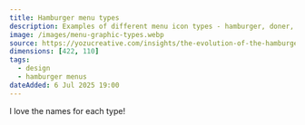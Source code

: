 ```yaml
---
title: Hamburger menu types
description: Examples of different menu icon types - hamburger, doner, bento, kebab, and meatballs menus
image: /images/menu-graphic-types.webp
source: https://yozucreative.com/insights/the-evolution-of-the-hamburger-menu-button/
dimensions: [422, 110]
tags: 
  - design
  - hamburger menus
dateAdded: 6 Jul 2025 19:00
---
```


I love the names for each type!